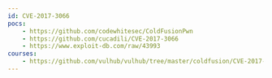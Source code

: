 ```yaml
---
id: CVE-2017-3066
pocs:
    - https://github.com/codewhitesec/ColdFusionPwn
    - https://github.com/cucadili/CVE-2017-3066
    - https://www.exploit-db.com/raw/43993
courses:
    - https://github.com/vulhub/vulhub/tree/master/coldfusion/CVE-2017-3066
---
```

